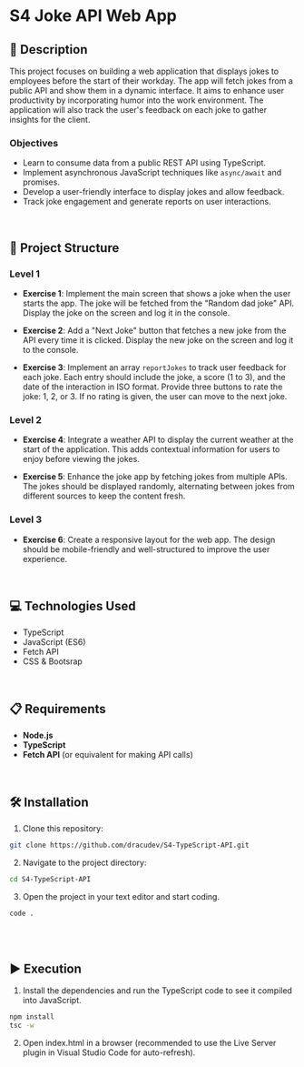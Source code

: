 # S4 Joke API Web App

## 📄 Description

This project focuses on building a web application that displays jokes to employees before the start of their workday. The app will fetch jokes from a public API and show them in a dynamic interface. It aims to enhance user productivity by incorporating humor into the work environment. The application will also track the user's feedback on each joke to gather insights for the client.

### Objectives

- Learn to consume data from a public REST API using TypeScript.
- Implement asynchronous JavaScript techniques like `async/await` and promises.
- Develop a user-friendly interface to display jokes and allow feedback.
- Track joke engagement and generate reports on user interactions.

<br>

## 📐 Project Structure

### Level 1

- **Exercise 1**: Implement the main screen that shows a joke when the user starts the app. The joke will be fetched from the "Random dad joke" API. Display the joke on the screen and log it in the console.

- **Exercise 2**: Add a "Next Joke" button that fetches a new joke from the API every time it is clicked. Display the new joke on the screen and log it to the console.

- **Exercise 3**: Implement an array `reportJokes` to track user feedback for each joke. Each entry should include the joke, a score (1 to 3), and the date of the interaction in ISO format. Provide three buttons to rate the joke: 1, 2, or 3. If no rating is given, the user can move to the next joke.

### Level 2

- **Exercise 4**: Integrate a weather API to display the current weather at the start of the application. This adds contextual information for users to enjoy before viewing the jokes.

- **Exercise 5**: Enhance the joke app by fetching jokes from multiple APIs. The jokes should be displayed randomly, alternating between jokes from different sources to keep the content fresh.

### Level 3

- **Exercise 6**: Create a responsive layout for the web app. The design should be mobile-friendly and well-structured to improve the user experience.

<br>

## 💻 Technologies Used

- TypeScript
- JavaScript (ES6)
- Fetch API
- CSS & Bootsrap

<br>

## 📋 Requirements

- **Node.js**
- **TypeScript**
- **Fetch API** (or equivalent for making API calls)

<br>

## 🛠️ Installation

1. Clone this repository: 
  ```bash
  git clone https://github.com/dracudev/S4-TypeScript-API.git
  ```
2. Navigate to the project directory: 
  ```bash
  cd S4-TypeScript-API
  ```
3. Open the project in your text editor and start coding.
  ```bash
  code .
  ```

<br>

<br>

## ▶️ Execution

1. Install the dependencies and run the TypeScript code to see it compiled into JavaScript.
  ```bash
  npm install
  tsc -w
  ```

2. Open index.html in a browser (recommended to use the Live Server plugin in Visual Studio Code for auto-refresh).
